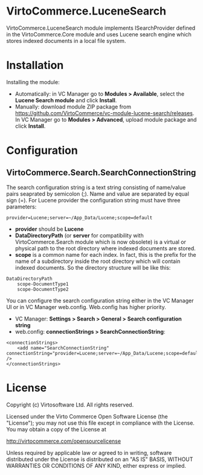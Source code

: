 ﻿# VirtoCommerce.LuceneSearch
VirtoCommerce.LuceneSearch module implements ISearchProvider defined in the VirtoCommerce.Core module and uses Lucene search engine which stores indexed documents in a local file system.

# Installation
Installing the module:
* Automatically: in VC Manager go to **Modules > Available**, select the **Lucene Search module** and click **Install**.
* Manually: download module ZIP package from https://github.com/VirtoCommerce/vc-module-lucene-search/releases. In VC Manager go to **Modules > Advanced**, upload module package and click **Install**.

# Configuration
## VirtoCommerce.Search.SearchConnectionString
The search configuration string is a text string consisting of name/value pairs seaprated by semicolon (;). Name and value are separated by equal sign (=).
For Lucene provider the configuration string must have three parameters:
```
provider=Lucene;server=~/App_Data/Lucene;scope=default
```
* **provider** should be **Lucene**
* **DataDirectoryPath** (or **server** for compatibility with VirtoCommerce.Search module which is now obsolete) is a virtual or physical path to the root directory where indexed documents are stored.
* **scope** is a common name for each index. In fact, this is the prefix for the name of a subdirectory inside the root directory which will contain indexed documents. So the directory structure will be like this: 
```
DataDirectoryPath
    scope-DocumentType1
    scope-DocumentType2
```

You can configure the search configuration string either in the VC Manager UI or in VC Manager web.config. Web.config has higher priority.
* VC Manager: **Settings > Search > General > Search configuration string**
* web.config: **connectionStrings > SearchConnectionString**:
```
<connectionStrings>
    <add name="SearchConnectionString" connectionString="provider=Lucene;server=~/App_Data/Lucene;scope=default" />
</connectionStrings>
```

# License
Copyright (c) Virtosoftware Ltd. All rights reserved.

Licensed under the Virto Commerce Open Software License (the "License"); you
may not use this file except in compliance with the License. You may
obtain a copy of the License at

http://virtocommerce.com/opensourcelicense

Unless required by applicable law or agreed to in writing, software
distributed under the License is distributed on an "AS IS" BASIS,
WITHOUT WARRANTIES OR CONDITIONS OF ANY KIND, either express or
implied.
